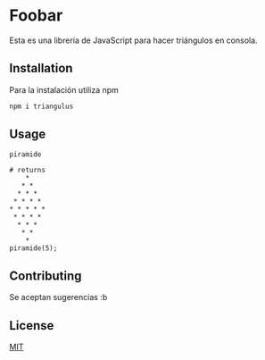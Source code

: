 # Foobar

Esta es una librería de JavaScript para hacer triángulos en consola.

## Installation

Para la instalación utiliza npm

```bash
npm i triangulus
```

## Usage

```console
piramide

# returns 
    *    
   * *   
  * * *  
 * * * *  
* * * * *  
 * * * *   
  * * *    
   * *     
    * 
piramide(5);

```

## Contributing
Se aceptan sugerencias :b

## License
[MIT](https://choosealicense.com/licenses/mit/)